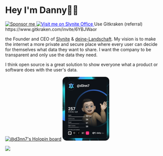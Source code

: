 # Hey I'm Danny👋🏻

<div align="left">
  <a href="https://github.com/sponsors/D3nn7">
    <img
      src="https://img.shields.io/badge/sponsor-30363D?style=for-the-badge&logo=GitHub-Sponsors&logoColor=#white"
      alt="Sponsor me"
    />
  </a>
  <a href="[Use Gitkraken (referr)](https://www.gitkraken.com/invite/6YBJWaor)" style="color:blue;" >
    <img
      src="https://www.gitkraken.com/wp-content/uploads/2021/12/gitkraken-icon-stencil-color.svg"
      alt="Visit me on Slynite Office"
      height25
      width=25
    />
  </a>
  Use Gitkraken (referral) https://www.gitkraken.com/invite/6YBJWaor
</div>

the Founder and CEO of [Slynite](https://slynite.com) & [deine-Landschaft](https://deine-landschaft.de). My vision is to make the internet a more private and secure place where every user can decide for themselves what data they want to share. I want the company to be transparent and only use the data they need.

I think open source is a great solution to show everyone what a product or software does with the user's data.

<div>
    <a href="https://holopin.io/@d3nn7"><img src="https://holopin.io/api/user/board?user=d3nn7" width="650" alt="@d3nn7's Holopin board"/></a>
    <a href="https://app.daily.dev/d3nn7"><img src="https://github.com/d3nn7/d3nn7/blob/master/devcard.svg" width="150" alt="Danny's Dev Card"/></a>
<div>

![](https://hit.yhype.me/github/profile?user_id=79147263)
